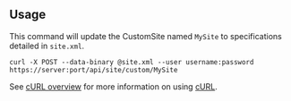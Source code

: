 Usage
---

This command will update the CustomSite named `MySite` to specifications detailed in `site.xml`.

	curl -X POST --data-binary @site.xml --user username:password https://server:port/api/site/custom/MySite

See [cURL overview](../../README.md#cURL) for more information on using [cURL](http://curl.haxx.se/).
